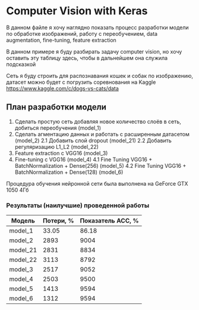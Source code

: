 # Computer Vision with Keras
В данном файле я хочу наглядно показать процесс разработки модели по обработке изображений, работу с переобучением, data augmentation, fine-tuning, feature extraction

В данном примере я буду разбирать задачу computer vision, но хочу оставить эту таблицу здесь, чтобы в дальнейшем она служила подсказкой

Сеть я буду строить для распознавания кошек и собак по изображению, датасет можно будет c погрузить соревнования на Kaggle https://www.kaggle.com/c/dogs-vs-cats/data

## План разработки модели 
1. Сделать простую сеть добавляя новое количество слоёв в сеть, добиться переобучения (model_1)
2. Сделать агментацию данных и работать с расширенным датасетом (model_2)
2.1 Добавить слой dropout (model_21)
2.2 Добавить регуляризацию L1_L2 (model_22)
3. Feature extraction с VGG16 (model_3)
4. Fine-tuning с VGG16 (model_4)
4.1 Fine Tuning VGG16  + BatchNormalization + Dense(256) (model_5)
4.2 Fine Tuning VGG16  + BatchNormalization + Dense(128) (model_6)

Процедура обучения нейронной сети была выполнена на GeForce GTX 1050 4Гб

### Результаты (наилучшие) проведенной работы 
| Модель | Потери, %| Показатель ACC, % |
| --- | --- | --- |
| model_1 | 33.05 | 86.18 |
| model_2 | 2893 | 9004 |
| model_21 | 2831 | 8834 |
| model_22 | 3113 | 8792 |
| model_3 | 2517 | 9052 |
| model_4 | 2503 | 9500 |
| model_5 | 1413 | 9594 |
| model_6 | 1312 | 9594 |


